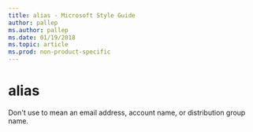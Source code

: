 ```yaml
---
title: alias - Microsoft Style Guide
author: pallep
ms.author: pallep
ms.date: 01/19/2018
ms.topic: article
ms.prod: non-product-specific
---
```


# alias

Don't use to mean an email address, account name, or distribution group name.
